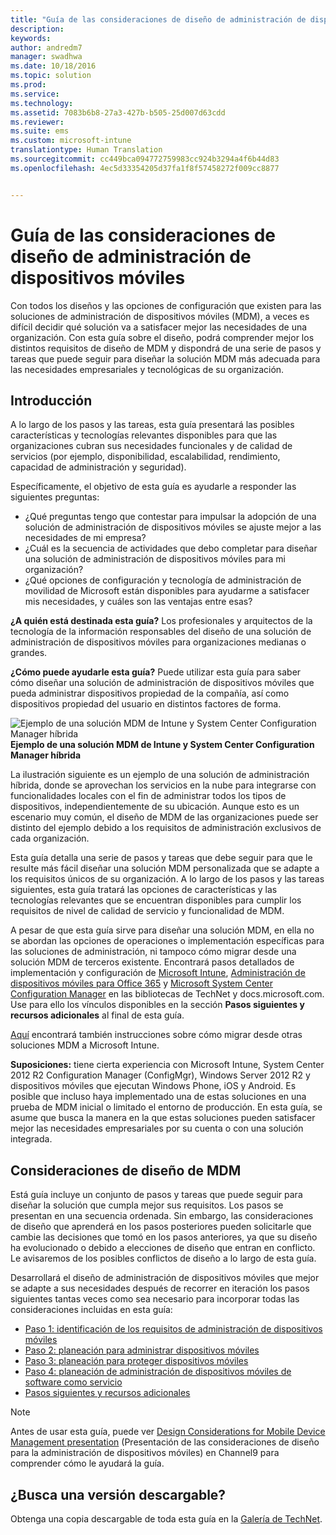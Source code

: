 ```yaml
---
title: "Guía de las consideraciones de diseño de administración de dispositivos móviles"
description: 
keywords: 
author: andredm7
manager: swadhwa
ms.date: 10/18/2016
ms.topic: solution
ms.prod: 
ms.service: 
ms.technology: 
ms.assetid: 7083b6b8-27a3-427b-b505-25d007d63cdd
ms.reviewer: 
ms.suite: ems
ms.custom: microsoft-intune
translationtype: Human Translation
ms.sourcegitcommit: cc449bca094772759983cc924b3294a4f6b44d83
ms.openlocfilehash: 4ec5d33354205d37fa1f8f57458272f009cc8877


---
```


# Guía de las consideraciones de diseño de administración de dispositivos móviles

Con todos los diseños y las opciones de configuración que existen para las soluciones de administración de dispositivos móviles (MDM), a veces es difícil decidir qué solución va a satisfacer mejor las necesidades de una organización. Con esta guía sobre el diseño, podrá comprender mejor los distintos requisitos de diseño de MDM y dispondrá de una serie de pasos y tareas que puede seguir para diseñar la solución MDM más adecuada para las necesidades empresariales y tecnológicas de su organización. 

## Introducción

A lo largo de los pasos y las tareas, esta guía presentará las posibles características y tecnologías relevantes disponibles para que las organizaciones cubran sus necesidades funcionales y de calidad de servicios (por ejemplo, disponibilidad, escalabilidad, rendimiento, capacidad de administración y seguridad).

Específicamente, el objetivo de esta guía es ayudarle a responder las siguientes preguntas:

- ¿Qué preguntas tengo que contestar para impulsar la adopción de una solución de administración de dispositivos móviles se ajuste mejor a las necesidades de mi empresa?
- ¿Cuál es la secuencia de actividades que debo completar para diseñar una solución de administración de dispositivos móviles para mi organización?
- ¿Qué opciones de configuración y tecnología de administración de movilidad de Microsoft están disponibles para ayudarme a satisfacer mis necesidades, y cuáles son las ventajas entre esas?

**¿A quién está destinada esta guía?** Los profesionales y arquitectos de la tecnología de la información responsables del diseño de una solución de administración de dispositivos móviles para organizaciones medianas o grandes.

**¿Cómo puede ayudarle esta guía?** Puede utilizar esta guía para saber cómo diseñar una solución de administración de dispositivos móviles que pueda administrar dispositivos propiedad de la compañía, así como dispositivos propiedad del usuario en distintos factores de forma.

![Ejemplo de una solución MDM de Intune y System Center Configuration Manager híbrida](./media/MDM_Figure_01.png)
**Ejemplo de una solución MDM de Intune y System Center Configuration Manager híbrida**

La ilustración siguiente es un ejemplo de una solución de administración híbrida, donde se aprovechan los servicios en la nube para integrarse con funcionalidades locales con el fin de administrar todos los tipos de dispositivos, independientemente de su ubicación. Aunque esto es un escenario muy común, el diseño de MDM de las organizaciones puede ser distinto del ejemplo debido a los requisitos de administración exclusivos de cada organización.
 
Esta guía detalla una serie de pasos y tareas que debe seguir para que le resulte más fácil diseñar una solución MDM personalizada que se adapte a los requisitos únicos de su organización. A lo largo de los pasos y las tareas siguientes, esta guía tratará las opciones de características y las tecnologías relevantes que se encuentran disponibles para cumplir los requisitos de nivel de calidad de servicio y funcionalidad de MDM. 

A pesar de que esta guía sirve para diseñar una solución MDM, en ella no se abordan las opciones de operaciones o implementación específicas para las soluciones de administración, ni tampoco cómo migrar desde una solución MDM de terceros existente. Encontrará pasos detallados de implementación y configuración de [Microsoft Intune](/Intune/), [Administración de dispositivos móviles para Office 365](https://technet.microsoft.com/library/ms.o365.cc.devicepolicy.aspx) y [Microsoft System Center Configuration Manager](https://technet.microsoft.com/library/cc507089.aspx) en las bibliotecas de TechNet y docs.microsoft.com. Use para ello los vínculos disponibles en la sección **Pasos siguientes y recursos adicionales** al final de esta guía.

[Aquí](https://blogs.technet.microsoft.com/intunesupport/2016/02/10/new-guide-on-how-to-migrate-from-other-mdm-technologies-to-microsoft-intune/) encontrará también instrucciones sobre cómo migrar desde otras soluciones MDM a Microsoft Intune.

**Suposiciones:** tiene cierta experiencia con Microsoft Intune, System Center 2012 R2 Configuration Manager (ConfigMgr), Windows Server 2012 R2 y dispositivos móviles que ejecutan Windows Phone, iOS y Android. Es posible que incluso haya implementado una de estas soluciones en una prueba de MDM inicial o limitado el entorno de producción. En esta guía, se asume que busca la manera en la que estas soluciones pueden satisfacer mejor las necesidades empresariales por su cuenta o con una solución integrada.

## Consideraciones de diseño de MDM
Está guía incluye un conjunto de pasos y tareas que puede seguir para diseñar la solución que cumpla mejor sus requisitos. Los pasos se presentan en una secuencia ordenada. Sin embargo, las consideraciones de diseño que aprenderá en los pasos posteriores pueden solicitarle que cambie las decisiones que tomó en los pasos anteriores, ya que su diseño ha evolucionado o debido a elecciones de diseño que entran en conflicto. Le avisaremos de los posibles conflictos de diseño a lo largo de esta guía.

Desarrollará el diseño de administración de dispositivos móviles que mejor se adapte a sus necesidades después de recorrer en iteración los pasos siguientes tantas veces como sea necesario para incorporar todas las consideraciones incluidas en esta guía: 

- [Paso 1: identificación de los requisitos de administración de dispositivos móviles](mdm-step-1-identify-your-mobile-device-management-requirements.md)
- [Paso 2: planeación para administrar dispositivos móviles](mdm-step-2-plan-for-mobile-device-management.md)
- [Paso 3: planeación para proteger dispositivos móviles](mdm-step-3-plan-enhancing-mobile-devices-protection.md)
- [Paso 4: planeación de administración de dispositivos móviles de software como servicio](mdm-step-4-plan-for-software-as-a-service-mobile-device-management.md)
- [Pasos siguientes y recursos adicionales](mdm-next-steps-and-additional-resources.md)

>[!NOTE]
> Antes de usar esta guía, puede ver [Design Considerations for Mobile Device Management presentation](https://channel9.msdn.com/Shows/TechNet+Radio/TNR1610) (Presentación de las consideraciones de diseño para la administración de dispositivos móviles) en Channel9 para comprender cómo le ayudará la guía. 
        
## ¿Busca una versión descargable?
Obtenga una copia descargable de toda esta guía en la [Galería de TechNet](https://gallery.technet.microsoft.com/Mobile-Device-Management-7d401582).



<!--HONumber=Oct16_HO3-->



